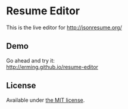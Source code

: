 # Resume Editor

This is the live editor for http://jsonresume.org/

## Demo

Go ahead and try it:  
http://erming.github.io/resume-editor

## License

Available under [the MIT license](http://mths.be/mit).
